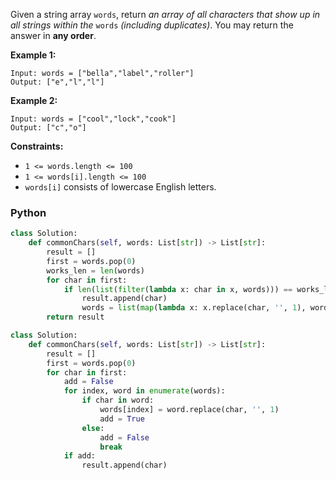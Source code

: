 Given a string array  `words`, return  _an array of all characters that show up in all strings within the_ `words` _(including duplicates)_. You may return the answer in  **any order**.

**Example 1:**
```
Input: words = ["bella","label","roller"]
Output: ["e","l","l"]
```

**Example 2:**
```
Input: words = ["cool","lock","cook"]
Output: ["c","o"]
```

**Constraints:**

-   `1 <= words.length <= 100`
-   `1 <= words[i].length <= 100`
-   `words[i]`  consists of lowercase English letters.


### Python
```python
class Solution:
    def commonChars(self, words: List[str]) -> List[str]:
        result = []
        first = words.pop(0)
        works_len = len(words)
        for char in first:
            if len(list(filter(lambda x: char in x, words))) == works_len:
                result.append(char)
                words = list(map(lambda x: x.replace(char, '', 1), words))
        return result
```

```python
class Solution:
    def commonChars(self, words: List[str]) -> List[str]:
        result = []
        first = words.pop(0)
        for char in first:
            add = False
            for index, word in enumerate(words):
                if char in word:
                    words[index] = word.replace(char, '', 1)
                    add = True
                else:
                    add = False
                    break
            if add:
                result.append(char)
```